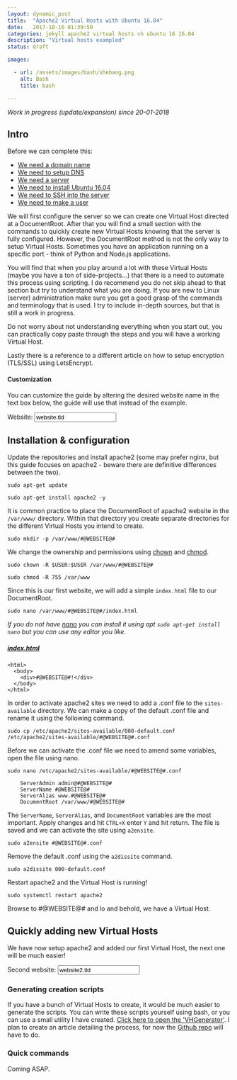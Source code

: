 ```yaml
---
layout: dynamic_post
title:  "Apache2 Virtual Hosts with Ubuntu 16.04"
date:   2017-10-16 01:39:50
categories: jekyll apache2 virtual hosts vh ubuntu 16 16.04
description: "Virtual hosts exampled"
status: draft

images:

  - url: /assets/images/bash/shebang.png
    alt: Bash
    title: bash

---
```


*Work in progress (update/expansion) since 20-01-2018*

## Intro

Before we can complete this:

- [We need a domain name]()
- [We need to setup DNS]()
- [We need a server]()
- [We need to install Ubuntu 16.04]()
- [We need to SSH into the server]()
- [We need to make a user]()

We will first configure the server so we can create one Virtual Host directed at a DocumentRoot. After that you will find a small section with the commands to quickly create new Virtual Hosts knowing that the server is fully configured. However, the DocumentRoot method is not the only way to setup Virtual Hosts. Sometimes you have an application running on a specific port - think of Python and Node.js applications.

You will find that when you play around a lot with these Virtual Hosts (maybe you have a ton of side-projects...) that there is a need to automate this process using scripting. I do recommend you do not skip ahead to that section but try to understand what you are doing. If you are new to Linux (server) administration make sure you get a good grasp of the commands and terminology that is used. I try to include in-depth sources, but that is still a work in progress.

Do not worry about not understanding everything when you start out, you can practically copy paste through the steps and you will have a working Virtual Host.  

Lastly there is a reference to a different article on how to setup encryption (TLS/SSL) using LetsEncrypt.

#### Customization

You can customize the guide by altering the desired website name in the text box below, the guide will use that instead of the example.

<span>Website: </span><input type="text" id="websitename" name="websitename" value="website.tld" />


## Installation & configuration

Update the repositories and install apache2 (some may prefer nginx, but this guide focuses on apache2 - beware there are definitive differences between the two).

`sudo apt-get update`

`sudo apt-get install apache2 -y`

It is common practice to place the DocumentRoot of apache2 website in the `/var/www/` directory. Within that directory you create separate directories for the different Virtual Hosts you intend to create.

`sudo mkdir -p /var/www/#@WEBSITE@#`

We change the ownership and permissions using [chown](https://linux.die.net/man/1/chown) and [chmod](https://linux.die.net/man/1/chmod).

`sudo chown -R $USER:$USER /var/www/#@WEBSITE@#`

`sudo chmod -R 755 /var/www`

Since this is our first website, we will add a simple `index.html` file to our DocumentRoot.

`sudo nano /var/www/#@WEBSITE@#/index.html`

*If you do not have [nano](https://help.ubuntu.com/community/Nano) you can install it using apt `sudo apt-get install nano` but you can use any editor you like.*

##### [index.html](/assets/scripts/VirtualHostsWithUbuntu1604/index.html)

```
<html>
  <body>
    <div>#@WEBSITE@#!</div>
  </body>
</html>
```

In order to activate apache2 sites we need to add a .conf file to the `sites-available` directory. We can make a copy of the default .conf file and rename it using the following command.

`sudo cp /etc/apache2/sites-available/000-default.conf /etc/apache2/sites-available/#@WEBSITE@#.conf`

Before we can activate the .conf file we need to amend some variables, open the file using nano.

`sudo nano /etc/apache2/sites-available/#@WEBSITE@#.conf`

```
    ServerAdmin admin@#@WEBSITE@#
    ServerName #@WEBSITE@#
    ServerAlias www.#@WEBSITE@#
    DocumentRoot /var/www/#@WEBSITE@#
```
The `ServerName`, `ServerAlias`, and `DocumentRoot` variables are the most important. Apply changes and hit `CTRL+X` enter `Y` and hit return. The file is saved and we can activate the site using `a2ensite`.

`sudo a2ensite #@WEBSITE@#.conf`

Remove the default .conf using the `a2dissite` command.

`sudo a2dissite 000-default.conf`

Restart apache2 and the Virtual Host is running!

`sudo systemctl restart apache2`

Browse to #@WEBSITE@# and lo and behold, we have a Virtual Host.

## Quickly adding new Virtual Hosts

We have now setup apache2 and added our first Virtual Host, the next one will be much easier!

<span>Second website: </span><input type="text" id="websitename2" name="websitename2" value="website2.tld" />

### Generating creation scripts

If you have a bunch of Virtual Hosts to create, it would be much easier to generate the scripts. You can write these scripts yourself using bash, or you can use a small utility I have created. [Click here to open the 'VHGenerator'](https://apps.midasvo.nl/VHGenerator). I plan to create an article detailing the process, for now the [Github repo](https://github.com/midasvo/VHGenerator) will have to do.

### Quick commands

Coming ASAP.
